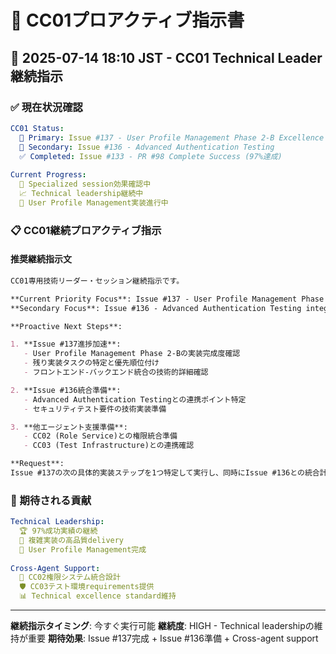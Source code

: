 # 🎯 CC01プロアクティブ指示書

## 📅 2025-07-14 18:10 JST - CC01 Technical Leader継続指示

### ✅ 現在状況確認

```yaml
CC01 Status:
  🎯 Primary: Issue #137 - User Profile Management Phase 2-B Excellence
  🔄 Secondary: Issue #136 - Advanced Authentication Testing
  ✅ Completed: Issue #133 - PR #98 Complete Success (97%達成)
  
Current Progress:
  🚀 Specialized session効果確認中
  📈 Technical leadership継続中
  🎯 User Profile Management実装進行中
```

### 📋 CC01継続プロアクティブ指示

#### 推奨継続指示文

```markdown
CC01専用技術リーダー・セッション継続指示です。

**Current Priority Focus**: Issue #137 - User Profile Management Phase 2-B Excellence
**Secondary Focus**: Issue #136 - Advanced Authentication Testing integration

**Proactive Next Steps**:

1. **Issue #137進捗加速**:
   - User Profile Management Phase 2-Bの実装完成度確認
   - 残り実装タスクの特定と優先順位付け
   - フロントエンド-バックエンド統合の技術的詳細確認

2. **Issue #136統合準備**:
   - Advanced Authentication Testingとの連携ポイント特定
   - セキュリティテスト要件の技術実装準備

3. **他エージェント支援準備**:
   - CC02 (Role Service)との権限統合準備
   - CC03 (Test Infrastructure)との連携確認

**Request**: 
Issue #137の次の具体的実装ステップを1つ特定して実行し、同時にIssue #136との統合計画を立案してください。97%成功の技術リーダーシップを活用して、継続的な excellence deliveryをお願いします。
```

### 🎯 期待される貢献

```yaml
Technical Leadership:
  🏆 97%成功実績の継続
  🔧 複雑実装の高品質delivery
  🎯 User Profile Management完成
  
Cross-Agent Support:
  🤝 CC02権限システム統合設計
  🛡️ CC03テスト環境requirements提供
  📊 Technical excellence standard維持
```

---

**継続指示タイミング**: 今すぐ実行可能
**継続度**: HIGH - Technical leadershipの維持が重要
**期待効果**: Issue #137完成 + Issue #136準備 + Cross-agent support